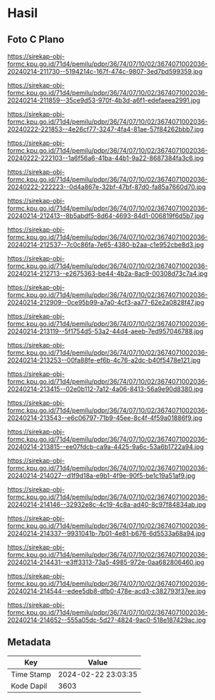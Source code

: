 # Hasil

## Foto C Plano

https://sirekap-obj-formc.kpu.go.id/71d4/pemilu/pdpr/36/74/07/10/02/3674071002036-20240214-211730--5194214c-167f-474c-9807-3ed7bd599359.jpg

https://sirekap-obj-formc.kpu.go.id/71d4/pemilu/pdpr/36/74/07/10/02/3674071002036-20240214-211859--35ce9d53-970f-4b3d-a6f1-edefaeea2991.jpg

https://sirekap-obj-formc.kpu.go.id/71d4/pemilu/pdpr/36/74/07/10/02/3674071002036-20240222-221853--4e26cf77-3247-4fa4-81ae-57f84262bbb7.jpg

https://sirekap-obj-formc.kpu.go.id/71d4/pemilu/pdpr/36/74/07/10/02/3674071002036-20240222-222103--1a6f56a6-41ba-44b1-9a22-8687384fa3c6.jpg

https://sirekap-obj-formc.kpu.go.id/71d4/pemilu/pdpr/36/74/07/10/02/3674071002036-20240222-222223--0d4a867e-32bf-47bf-87d0-fa85a7660d70.jpg

https://sirekap-obj-formc.kpu.go.id/71d4/pemilu/pdpr/36/74/07/10/02/3674071002036-20240214-212413--8b5abdf5-8d64-4693-84d1-006819f6d5b7.jpg

https://sirekap-obj-formc.kpu.go.id/71d4/pemilu/pdpr/36/74/07/10/02/3674071002036-20240214-212537--7c0c86fa-7e65-4380-b2aa-c1e952cbe8d3.jpg

https://sirekap-obj-formc.kpu.go.id/71d4/pemilu/pdpr/36/74/07/10/02/3674071002036-20240214-212713--e2675363-be44-4b2a-8ac9-00308d73c7a4.jpg

https://sirekap-obj-formc.kpu.go.id/71d4/pemilu/pdpr/36/74/07/10/02/3674071002036-20240214-212909--0ce95b99-a7a0-4cf3-aa77-62e2a0828f47.jpg

https://sirekap-obj-formc.kpu.go.id/71d4/pemilu/pdpr/36/74/07/10/02/3674071002036-20240214-213119--5f1754d5-53a2-44d4-aeeb-7ed957046788.jpg

https://sirekap-obj-formc.kpu.go.id/71d4/pemilu/pdpr/36/74/07/10/02/3674071002036-20240214-213253--00fa88fe-ef6b-4c76-a2dc-b40f5478e121.jpg

https://sirekap-obj-formc.kpu.go.id/71d4/pemilu/pdpr/36/74/07/10/02/3674071002036-20240214-213415--02e0b112-7a12-4a06-8413-56a9e90d8380.jpg

https://sirekap-obj-formc.kpu.go.id/71d4/pemilu/pdpr/36/74/07/10/02/3674071002036-20240214-213543--e6c06797-71b9-45ee-8c4f-4f59a01886f9.jpg

https://sirekap-obj-formc.kpu.go.id/71d4/pemilu/pdpr/36/74/07/10/02/3674071002036-20240214-213815--ee07fdcb-ca9a-4425-9a6c-53a6b1722a94.jpg

https://sirekap-obj-formc.kpu.go.id/71d4/pemilu/pdpr/36/74/07/10/02/3674071002036-20240214-214027--d1f9d18a-e9b1-4f9e-90f5-be1c19a51af9.jpg

https://sirekap-obj-formc.kpu.go.id/71d4/pemilu/pdpr/36/74/07/10/02/3674071002036-20240214-214146--32932e8c-4c19-4c8a-ad40-8c97f84834ab.jpg

https://sirekap-obj-formc.kpu.go.id/71d4/pemilu/pdpr/36/74/07/10/02/3674071002036-20240214-214337--9931041b-7b01-4e81-b676-6d5533a68a94.jpg

https://sirekap-obj-formc.kpu.go.id/71d4/pemilu/pdpr/36/74/07/10/02/3674071002036-20240214-214431--e3ff3313-73a5-4985-972e-0aa682806460.jpg

https://sirekap-obj-formc.kpu.go.id/71d4/pemilu/pdpr/36/74/07/10/02/3674071002036-20240214-214544--edee5db8-dfb0-478e-acd3-c382793f37ee.jpg

https://sirekap-obj-formc.kpu.go.id/71d4/pemilu/pdpr/36/74/07/10/02/3674071002036-20240214-214652--555a05dc-5d27-4824-9ac0-518e187429ac.jpg


## Metadata

| Key        | Value               |
| ---------- | ------------------- |
| Time Stamp | 2024-02-22 23:03:35 |
| Kode Dapil | 3603                |



